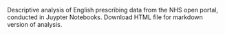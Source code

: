 Descriptive analysis of English prescribing data from the NHS open portal, conducted in Juypter Notebooks. Download HTML file for markdown version of analysis.
